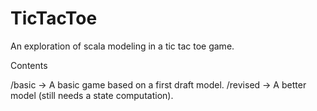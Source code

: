 # TicTacToe

An exploration of scala modeling in a tic tac toe game.

Contents

/basic  -> A basic game based on a first draft model.
/revised -> A better model (still needs a state computation).


